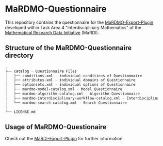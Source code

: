 # MaRDMO-Questionnaire

This repository contains the questionnaire for the [MaRDMO-Export-Plugin](https://github.com/MarcoReidelbach/MaRDMO-Export-Plugin) developed within Task Area 4 "Interdisciplinary Mathematics" of the [Mathematical Research Data Initiative](https://www.mardi4nfdi.de/about/mission) (MaRDI). 

## Structure of the MaRDMO-Questionnaire directory

```bash
. 
├── catalog - Questionnaire Files 
│   ├── conditions.xml - individual conditions of Questionnaire 
│   ├── attributes.xml - individual domains of Questionnaire 
│   ├── optionsets.xml - individual options of Questionnaire
│   ├── mardmo-model-catalog.xml - Model Questionnaire
│   ├── mardmo-algorithm-catalog.xml - Algorithm Questionnaire
│   ├── mardmo-interdisciplinary-workflow-catalog.xml - Interdisciplinary Workflow Questionnaire 
│   └── mardmo-search-catalog.xml - Search Questionnaire
│ 
└── LICENSE.md 
```

## Usage of MaRDMO-Questionaire

Check out the [MaRDI-Export-Plugin](https://github.com/MarcoReidelbach/MaRDMO-Export-Plugin) for further information.  
